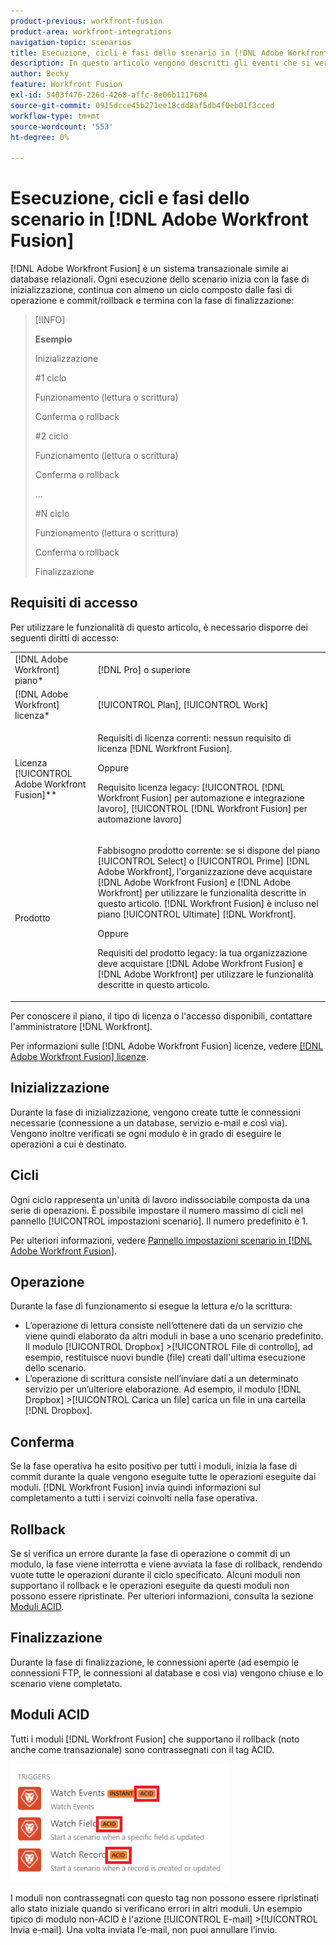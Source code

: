 ```yaml
---
product-previous: workfront-fusion
product-area: workfront-integrations
navigation-topic: scenarios
title: Esecuzione, cicli e fasi dello scenario in [!DNL Adobe Workfront Fusion]
description: In questo articolo vengono descritti gli eventi che si verificano durante l'esecuzione di uno scenario  [!DNL Adobe Workfront Fusion] , ad esempio l'inizializzazione, le operazioni, i commit e i rollback.
author: Becky
feature: Workfront Fusion
exl-id: 5403f476-226d-4268-affc-8e06b1117684
source-git-commit: 0915dcce45b271ee18cdd8af5db4f0eb01f3cced
workflow-type: tm+mt
source-wordcount: '553'
ht-degree: 0%

---
```


# Esecuzione, cicli e fasi dello scenario in [!DNL Adobe Workfront Fusion]

[!DNL Adobe Workfront Fusion] è un sistema transazionale simile ai database relazionali. Ogni esecuzione dello scenario inizia con la fase di inizializzazione, continua con almeno un ciclo composto dalle fasi di operazione e commit/rollback e termina con la fase di finalizzazione:

>[!INFO]
>
>**Esempio**
>
>Inizializzazione
>
>#1 ciclo
>
>Funzionamento (lettura o scrittura)
>
>Conferma o rollback
>
>#2 ciclo
>
>Funzionamento (lettura o scrittura)
>
>Conferma o rollback
>
>...
>
>#N ciclo
>
>Funzionamento (lettura o scrittura)
>
>Conferma o rollback
>
>Finalizzazione

## Requisiti di accesso

Per utilizzare le funzionalità di questo articolo, è necessario disporre dei seguenti diritti di accesso:

<table style="table-layout:auto"> 
 <col> 
 <col> 
 <tbody> 
  <tr> 
    <td role="rowheader">[!DNL Adobe Workfront] piano*</td> 
   <td> <p>[!DNL Pro] o superiore</p> </td> 
  </tr> 
  <tr data-mc-conditions=""> 
   <td role="rowheader">[!DNL Adobe Workfront] licenza*</td> 
   <td> <p>[!UICONTROL Plan], [!UICONTROL Work]</p> </td> 
  </tr> 
  <tr> 
   <td role="rowheader">Licenza [!UICONTROL Adobe Workfront Fusion]**</td> 
  <td>
   <p>Requisiti di licenza correnti: nessun requisito di licenza [!DNL Workfront Fusion].</p>
   <p>Oppure</p>
   <p>Requisito licenza legacy: [!UICONTROL [!DNL Workfront Fusion] per automazione e integrazione lavoro], [!UICONTROL [!DNL Workfront Fusion] per automazione lavoro]</p>
   </td>  
  </tr> 
  <tr> 
   <td role="rowheader">Prodotto</td> 
   <td>
   <p>Fabbisogno prodotto corrente: se si dispone del piano [!UICONTROL Select] o [!UICONTROL Prime] [!DNL Adobe Workfront], l'organizzazione deve acquistare [!DNL Adobe Workfront Fusion] e [!DNL Adobe Workfront] per utilizzare le funzionalità descritte in questo articolo. [!DNL Workfront Fusion] è incluso nel piano [!UICONTROL Ultimate] [!DNL Workfront].</p>
   <p>Oppure</p>
   <p>Requisiti del prodotto legacy: la tua organizzazione deve acquistare [!DNL Adobe Workfront Fusion] e [!DNL Adobe Workfront] per utilizzare le funzionalità descritte in questo articolo.</p>
   </td> 
  </tr> 
 </tbody> 
</table>

Per conoscere il piano, il tipo di licenza o l&#39;accesso disponibili, contattare l&#39;amministratore [!DNL Workfront].

Per informazioni sulle [!DNL Adobe Workfront Fusion] licenze, vedere [[!DNL Adobe Workfront Fusion] licenze](../../workfront-fusion/get-started/license-automation-vs-integration.md).

## Inizializzazione

Durante la fase di inizializzazione, vengono create tutte le connessioni necessarie (connessione a un database, servizio e-mail e così via). Vengono inoltre verificati se ogni modulo è in grado di eseguire le operazioni a cui è destinato.

## Cicli

Ogni ciclo rappresenta un&#39;unità di lavoro indissociabile composta da una serie di operazioni. È possibile impostare il numero massimo di cicli nel pannello [!UICONTROL impostazioni scenario]. Il numero predefinito è 1.

Per ulteriori informazioni, vedere [Pannello impostazioni scenario in [!DNL Adobe Workfront Fusion]](../../workfront-fusion/scenarios/scenario-settings-panel.md).

## Operazione

Durante la fase di funzionamento si esegue la lettura e/o la scrittura:

* L’operazione di lettura consiste nell’ottenere dati da un servizio che viene quindi elaborato da altri moduli in base a uno scenario predefinito. Il modulo [!UICONTROL Dropbox] >[!UICONTROL File di controllo], ad esempio, restituisce nuovi bundle (file) creati dall&#39;ultima esecuzione dello scenario.
* L’operazione di scrittura consiste nell’inviare dati a un determinato servizio per un’ulteriore elaborazione. Ad esempio, il modulo [!DNL Dropbox] >[!UICONTROL Carica un file] carica un file in una cartella [!DNL Dropbox].

## Conferma

Se la fase operativa ha esito positivo per tutti i moduli, inizia la fase di commit durante la quale vengono eseguite tutte le operazioni eseguite dai moduli. [!DNL Workfront Fusion] invia quindi informazioni sul completamento a tutti i servizi coinvolti nella fase operativa.

## Rollback

Se si verifica un errore durante la fase di operazione o commit di un modulo, la fase viene interrotta e viene avviata la fase di rollback, rendendo vuote tutte le operazioni durante il ciclo specificato. Alcuni moduli non supportano il rollback e le operazioni eseguite da questi moduli non possono essere ripristinate. Per ulteriori informazioni, consulta la sezione [Moduli ACID](#acid-modules).

## Finalizzazione

Durante la fase di finalizzazione, le connessioni aperte (ad esempio le connessioni FTP, le connessioni al database e così via) vengono chiuse e lo scenario viene completato.

## Moduli ACID

Tutti i moduli [!DNL Workfront Fusion] che supportano il rollback (noto anche come transazionale) sono contrassegnati con il tag ACID.

![](assets/acid-modules-350x189.png)

I moduli non contrassegnati con questo tag non possono essere ripristinati allo stato iniziale quando si verificano errori in altri moduli. Un esempio tipico di modulo non-ACID è l&#39;azione [!UICONTROL E-mail] >[!UICONTROL Invia e-mail]. Una volta inviata l’e-mail, non puoi annullare l’invio.
